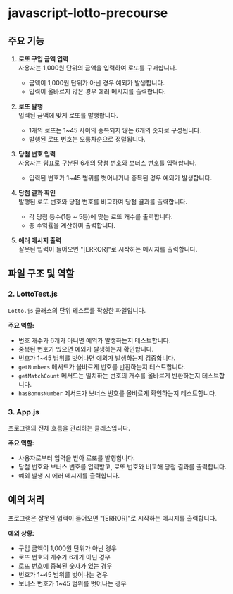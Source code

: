 # javascript-lotto-precourse

## 주요 기능
1. **로또 구입 금액 입력**  
   사용자는 1,000원 단위의 금액을 입력하여 로또를 구매합니다.
   - 금액이 1,000원 단위가 아닌 경우 예외가 발생합니다.
   - 입력이 올바르지 않은 경우 에러 메시지를 출력합니다.

2. **로또 발행**  
   입력된 금액에 맞게 로또를 발행합니다.
   - 1개의 로또는 1~45 사이의 중복되지 않는 6개의 숫자로 구성됩니다.
   - 발행된 로또 번호는 오름차순으로 정렬됩니다.

3. **당첨 번호 입력**  
   사용자는 쉼표로 구분된 6개의 당첨 번호와 보너스 번호를 입력합니다.
   - 입력된 번호가 1~45 범위를 벗어나거나 중복된 경우 예외가 발생합니다.

4. **당첨 결과 확인**  
   발행된 로또 번호와 당첨 번호를 비교하여 당첨 결과를 출력합니다.
   - 각 당첨 등수(1등 ~ 5등)에 맞는 로또 개수를 출력합니다.
   - 총 수익률을 계산하여 출력합니다.

5. **에러 메시지 출력**  
   잘못된 입력이 들어오면 "[ERROR]"로 시작하는 메시지를 출력합니다.

## 파일 구조 및 역할
### 2. **LottoTest.js**
`Lotto.js` 클래스의 단위 테스트를 작성한 파일입니다.

**주요 역할:**
- 번호 개수가 6개가 아니면 예외가 발생하는지 테스트합니다.
- 중복된 번호가 있으면 예외가 발생하는지 확인합니다.
- 번호가 1~45 범위를 벗어나면 예외가 발생하는지 검증합니다.
- `getNumbers` 메서드가 올바르게 번호를 반환하는지 테스트합니다.
- `getMatchCount` 메서드는 일치하는 번호의 개수를 올바르게 반환하는지 테스트합니다.
- `hasBonusNumber` 메서드가 보너스 번호를 올바르게 확인하는지 테스트합니다.

### 3. **App.js**
프로그램의 전체 흐름을 관리하는 클래스입니다.

**주요 역할:**
- 사용자로부터 입력을 받아 로또를 발행합니다.
- 당첨 번호와 보너스 번호를 입력받고, 로또 번호와 비교해 당첨 결과를 출력합니다.
- 예외 발생 시 에러 메시지를 출력합니다.

## 예외 처리
프로그램은 잘못된 입력이 들어오면 "[ERROR]"로 시작하는 메시지를 출력합니다.

**예외 상황:**
- 구입 금액이 1,000원 단위가 아닌 경우
- 로또 번호의 개수가 6개가 아닌 경우
- 로또 번호에 중복된 숫자가 있는 경우
- 번호가 1~45 범위를 벗어나는 경우
- 보너스 번호가 1~45 범위를 벗어나는 경우

